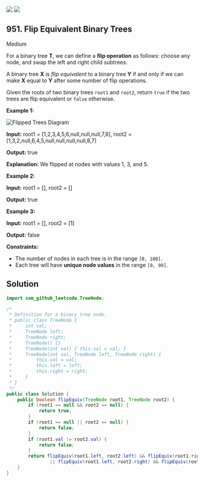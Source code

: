[![](https://img.shields.io/github/stars/javadev/LeetCode-in-Java?label=Stars&style=flat-square)](https://github.com/javadev/LeetCode-in-Java)
[![](https://img.shields.io/github/forks/javadev/LeetCode-in-Java?label=Fork%20me%20on%20GitHub%20&style=flat-square)](https://github.com/javadev/LeetCode-in-Java/fork)

## 951\. Flip Equivalent Binary Trees

Medium

For a binary tree **T**, we can define a **flip operation** as follows: choose any node, and swap the left and right child subtrees.

A binary tree **X** is _flip equivalent_ to a binary tree **Y** if and only if we can make **X** equal to **Y** after some number of flip operations.

Given the roots of two binary trees `root1` and `root2`, return `true` if the two trees are flip equivalent or `false` otherwise.

**Example 1:**

![Flipped Trees Diagram](https://assets.leetcode.com/uploads/2018/11/29/tree_ex.png)

**Input:** root1 = [1,2,3,4,5,6,null,null,null,7,8], root2 = [1,3,2,null,6,4,5,null,null,null,null,8,7]

**Output:** true

**Explanation:** We flipped at nodes with values 1, 3, and 5.

**Example 2:**

**Input:** root1 = [], root2 = []

**Output:** true

**Example 3:**

**Input:** root1 = [], root2 = [1]

**Output:** false

**Constraints:**

*   The number of nodes in each tree is in the range `[0, 100]`.
*   Each tree will have **unique node values** in the range `[0, 99]`.

## Solution

```java
import com_github_leetcode.TreeNode;

/*
 * Definition for a binary tree node.
 * public class TreeNode {
 *     int val;
 *     TreeNode left;
 *     TreeNode right;
 *     TreeNode() {}
 *     TreeNode(int val) { this.val = val; }
 *     TreeNode(int val, TreeNode left, TreeNode right) {
 *         this.val = val;
 *         this.left = left;
 *         this.right = right;
 *     }
 * }
 */
public class Solution {
    public boolean flipEquiv(TreeNode root1, TreeNode root2) {
        if (root1 == null && root2 == null) {
            return true;
        }
        if (root1 == null || root2 == null) {
            return false;
        }
        if (root1.val != root2.val) {
            return false;
        }
        return flipEquiv(root1.left, root2.left) && flipEquiv(root1.right, root2.right)
                || flipEquiv(root1.left, root2.right) && flipEquiv(root1.right, root2.left);
    }
}
```
